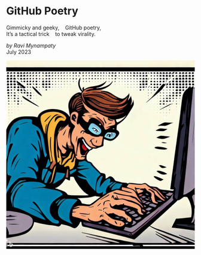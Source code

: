 # GitHub Poetry  

Gimmicky and geeky,&nbsp;&nbsp;&nbsp;&nbsp;GitHub poetry,   
It’s a tactical trick&nbsp;&nbsp;&nbsp;&nbsp;to tweak virality.  

_by Ravi Mynampaty_  
July 2023  

<img src="../poems/assets/images/gpoetry1.jpeg" alt="Computer geek typing on a keyboard" title="Computer geek typing on a keyboard">  
